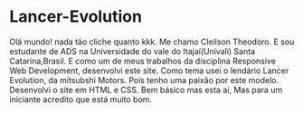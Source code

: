 

# Lancer-Evolution
 Olá mundo! nada tão cliche quanto kkk.
 Me chamo Cleilson Theodoro.
 E sou estudante de ADS na Universidade do vale do Itajaí(Univali) Santa Catarina,Brasil.
 E como um de meus trabalhos da disciplina Responsive Web Development, desenvolvi este site.
 Como tema usei o lendário Lancer Evolution, da mitsubshi Motors. Poís tenho uma paixão por este modelo.
 Desenvolvi o site em HTML e CSS. Bem básico mas esta ai, Mas para um iniciante acredito que está muito bom.

